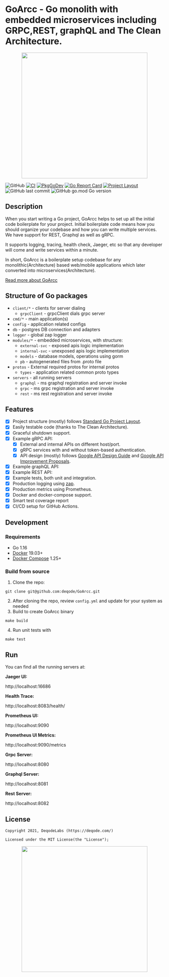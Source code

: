 # GoArcc - Go monolith with embedded microservices including GRPC,REST, graphQL and The Clean Architecture.

<p align="center"><img src="https://deqode.github.io/GoArcc/img/logo.svg" width="400"></p>

![GitHub](https://img.shields.io/github/license/deqode/GoArcc)
[![CI](https://github.com/deqode/GoArcc/actions/workflows/go.yml/badge.svg)](https://github.com/deqode/GoArcc/actions/workflows/go.yml)
[![PkgGoDev](https://pkg.go.dev/badge/github.com/deqode/GoArcc)](https://pkg.go.dev/github.com/github.com/deqode/GoArcc)
[![Go Report Card](https://goreportcard.com/badge/github.com/deqode/GoArcc)](https://goreportcard.com/report/github.com/deqode/GoArcc)
[![Project Layout](https://img.shields.io/badge/Standard%20Go-Project%20Layout-informational)](https://github.com/golang-standards/project-layout)
![GitHub last commit](https://img.shields.io/github/last-commit/deqode/codeanalyser)
![GitHub go.mod Go version](https://img.shields.io/github/go-mod/go-version/deqode/GoArcc)

## Description
When you start writing a Go project, GoArcc helps to set up all the initial code boilerplate for your project. Initial boilerplate code means how you should organize your codebase and how you can write multiple services. We have support for REST, Graphql as well as gRPC.

It supports logging, tracing, health check, Jaeger, etc so that any developer will come and write services within a minute.

In short, GoArcc is a boilerplate setup codebase for any monolithic(Architecture) based web/mobile applications which later converted into microservices(Architecture).

[Read more about GoArcc](https://deqode.github.io/GoArcc/)

## Structure of Go packages

- `client/*` - clients for server dialing
  - `grpcClient` - grpcClient dials grpc server
- `cmd/*` - main application(s)
- `config` - application related configs
- `db` -   postgres DB connection and adapters
- `logger` - global zap logger
- `modules/*` - embedded microservices, with structure:
  - `external-svc` - exposed apis logic implementation
  - `internal-svc` - unexposed apis logic implementation
  - `models` - database models, operations using gorm
  - `pb` - autogenerated files from .proto file
- `protos` - External required protos for internal protos
  - `types` - application related common proto types
- `servers` - all running servers
  - `graphql` - ms graphql registration and server invoke
  - `grpc` - ms grpc registration and server invoke
  - `rest` - ms rest registration and server invoke
## Features

- [X] Project structure (mostly) follows
  [Standard Go Project Layout](https://github.com/golang-standards/project-layout).
- [X] Easily testable code (thanks to The Clean Architecture).
- [X] Graceful shutdown support.
- [X] Example gRPC API:
  - [X] External and internal APIs on different host/port.
  - [X] gRPC services with and without token-based authentication.
  - [X] API design (mostly) follows
    [Google API Design Guide](https://cloud.google.com/apis/design) and
    [Google API Improvement Proposals](https://google.aip.dev/).
- [X] Example graphQL API:
- [X] Example REST API:
- [X] Example tests, both unit and integration.
- [X] Production logging using [zap](https://github.com/uber-go/zap).
- [X] Production metrics using Prometheus.
- [X] Docker and docker-compose support.
- [X] Smart test coverage report
- [X] CI/CD setup for GitHub Actions.

## Development

### Requirements

- Go 1.16
- [Docker](https://docs.docker.com/install/) 19.03+
- [Docker Compose](https://docs.docker.com/compose/install/) 1.25+

### Build from source

1. Clone the repo:
```
git clone git@github.com:deqode/GoArcc.git
```
2. After cloning the repo, review `config.yml` and update for your system as needed
3. Build to create GoArcc binary
```
make build
```
4. Run unit tests with
```
make test
```


## Run
You can find all the running servers at:

**Jaeger UI:**

http://localhost:16686

**Health Trace:**

http://localhost:8083/health/

**Prometheus UI:**

http://localhost:9090

**Prometheus UI Metrics:**

http://localhost:9090/metrics

**Grpc Server:**

http://localhost:8080

**Graphql Server:**

http://localhost:8081

**Rest Server:**

http://localhost:8082


## License
```
Copyright 2021, DeqodeLabs (https://deqode.com/)

Licensed under the MIT License(the "License");

```
<p align="center"><img src="https://deqode.com/wp-content/uploads/presskit-logo.png" width="400"></p>
